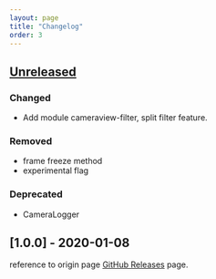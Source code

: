 ```yaml
---
layout: page
title: "Changelog"
order: 3
---
```


## [Unreleased](https://github.com/kuloud/CameraView/tree/HEAD)

### Changed
- Add module cameraview-filter, split filter feature.

### Removed
- frame freeze method
- experimental flag

### Deprecated
- CameraLogger

## [1.0.0] - 2020-01-08

reference to origin page [GitHub Releases](https://github.com/natario1/CameraView/releases) page.

